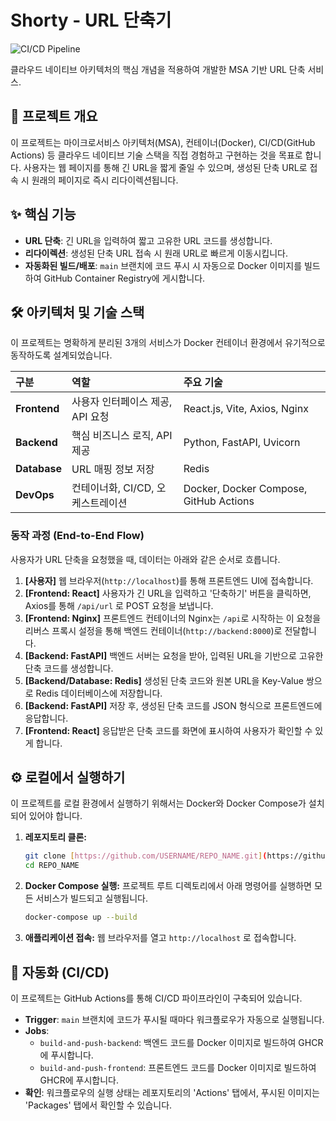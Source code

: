 # Shorty - URL 단축기

![CI/CD Pipeline](https://github.com/USERNAME/REPO_NAME/actions/workflows/ci.yml/badge.svg)

클라우드 네이티브 아키텍처의 핵심 개념을 적용하여 개발한 MSA 기반 URL 단축 서비스.

## 🚀 프로젝트 개요

이 프로젝트는 마이크로서비스 아키텍처(MSA), 컨테이너(Docker), CI/CD(GitHub Actions) 등 클라우드 네이티브 기술 스택을 직접 경험하고 구현하는 것을 목표로 합니다. 사용자는 웹 페이지를 통해 긴 URL을 짧게 줄일 수 있으며, 생성된 단축 URL로 접속 시 원래의 페이지로 즉시 리다이렉션됩니다.

## ✨ 핵심 기능

-   **URL 단축**: 긴 URL을 입력하여 짧고 고유한 URL 코드를 생성합니다.
-   **리다이렉션**: 생성된 단축 URL 접속 시 원래 URL로 빠르게 이동시킵니다.
-   **자동화된 빌드/배포**: `main` 브랜치에 코드 푸시 시 자동으로 Docker 이미지를 빌드하여 GitHub Container Registry에 게시합니다.

## 🛠️ 아키텍처 및 기술 스택

이 프로젝트는 명확하게 분리된 3개의 서비스가 Docker 컨테이너 환경에서 유기적으로 동작하도록 설계되었습니다.

| 구분 | 역할 | 주요 기술 |
| :--- | :--- | :--- |
| **Frontend** | 사용자 인터페이스 제공, API 요청 | React.js, Vite, Axios, Nginx |
| **Backend** | 핵심 비즈니스 로직, API 제공 | Python, FastAPI, Uvicorn |
| **Database** | URL 매핑 정보 저장 | Redis |
| **DevOps** | 컨테이너화, CI/CD, 오케스트레이션 | Docker, Docker Compose, GitHub Actions |

### 동작 과정 (End-to-End Flow)

사용자가 URL 단축을 요청했을 때, 데이터는 아래와 같은 순서로 흐릅니다.

1.  **[사용자]** 웹 브라우저(`http://localhost`)를 통해 프론트엔드 UI에 접속합니다.
2.  **[Frontend: React]** 사용자가 긴 URL을 입력하고 '단축하기' 버튼을 클릭하면, Axios를 통해 `/api/url` 로 POST 요청을 보냅니다.
3.  **[Frontend: Nginx]** 프론트엔드 컨테이너의 Nginx는 `/api`로 시작하는 이 요청을 리버스 프록시 설정을 통해 백엔드 컨테이너(`http://backend:8000`)로 전달합니다.
4.  **[Backend: FastAPI]** 백엔드 서버는 요청을 받아, 입력된 URL을 기반으로 고유한 단축 코드를 생성합니다.
5.  **[Backend/Database: Redis]** 생성된 단축 코드와 원본 URL을 Key-Value 쌍으로 Redis 데이터베이스에 저장합니다.
6.  **[Backend: FastAPI]** 저장 후, 생성된 단축 코드를 JSON 형식으로 프론트엔드에 응답합니다.
7.  **[Frontend: React]** 응답받은 단축 코드를 화면에 표시하여 사용자가 확인할 수 있게 합니다.

## ⚙️ 로컬에서 실행하기

이 프로젝트를 로컬 환경에서 실행하기 위해서는 Docker와 Docker Compose가 설치되어 있어야 합니다.

1.  **레포지토리 클론:**
    ```bash
    git clone [https://github.com/USERNAME/REPO_NAME.git](https://github.com/USERNAME/REPO_NAME.git)
    cd REPO_NAME
    ```

2.  **Docker Compose 실행:**
    프로젝트 루트 디렉토리에서 아래 명령어를 실행하면 모든 서비스가 빌드되고 실행됩니다.
    ```bash
    docker-compose up --build
    ```

3.  **애플리케이션 접속:**
    웹 브라우저를 열고 `http://localhost` 로 접속합니다.

## 🤖 자동화 (CI/CD)

이 프로젝트는 GitHub Actions를 통해 CI/CD 파이프라인이 구축되어 있습니다.

-   **Trigger**: `main` 브랜치에 코드가 푸시될 때마다 워크플로우가 자동으로 실행됩니다.
-   **Jobs**:
    -   `build-and-push-backend`: 백엔드 코드를 Docker 이미지로 빌드하여 GHCR에 푸시합니다.
    -   `build-and-push-frontend`: 프론트엔드 코드를 Docker 이미지로 빌드하여 GHCR에 푸시합니다.
-   **확인**: 워크플로우의 실행 상태는 레포지토리의 'Actions' 탭에서, 푸시된 이미지는 'Packages' 탭에서 확인할 수 있습니다.